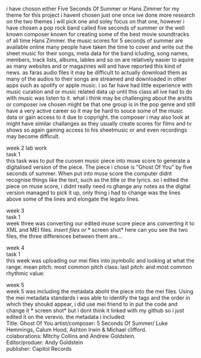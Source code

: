 i have choson either Five Seconds Of Summer or Hans Zimmer
for my theme for this project i havent chosen just one once ive done more research on the two themes i will pick one and soley focus on that one, however i have chosen a pop rock band called five seconds of summer or the well known composer known for creating some of the best movie soundtracks of all time Hans Zimmer. the music scores for 5 seconds of summer are available online many people have taken the time to cover and write out the sheet music for their songs, meta data for the band icluding, song names, members, track lists, albums, lables and so on are relatively easier to aquire as many websites and or magazines will and have reported this kind of news. as faras audio files it may be difficult to actually download them as many of the audios to their songs are streamed and downloaded in other apps such as spotify or apple music.
i so far have had little experience with music curation and or music related data up until this class all ive had to do with music was listen to it. what i think may be challenging about the arstits or composer ive chosen might be that one group is in the pop genre and still have a very active career so it may be hard to souce some of the music data or gain access to it due to copyright. the composer i may also look at might have similar challanges as they usually create scores for films and tv shows so again gaining access to his sheetmusic or and even recordings may become difficult.

week 2 lab work <br>
task 1 <br>
this task was to put the cuosen music piece into muse score to generate a digitalised version of the piece. The piece i chose is "Ghost Of You" by five seconds of summer. When put into muse score the computer didnt recognise things like the text, such as the title or the lyrics. so i edited the piece on muse score, i didnt really need ro ghange any notes as the digital version managed to pick it up, only thing i had to change was the lines above some of the lines and elongate the legato lines. 

week 3 <br>
task 1 <br>
week three was converting our edited muse score piece ans converting it to XML and MEI files. 
*insert files* or * screen shot*
here can you see the two files, the three differences between them are...


week 4 <br>
task 1 <br>
this week was uploading our mei files into jsymbolic and looking at what the <br>
range:
mean pitch:
most common pitch class: 
last pitch: 
and most common rhythmic value: 

week 5 <br>
week 5 was including the metadata aboht the piece into the mei files. Using the mei metadata standards i was able to identify the tags and the order in which they shoukd appear, i did use mei friend to in put the code and change it * screen shot* 
but i dont think it linked with my github so i just edited it on the verevio. 
the metadata i included: <br>
Title: Ghost Of You 
artist/composer: 5 Seconds Of Summer/ Luke Hemmings, Calum Hood, Ashton Irwin & Michael clifford. <br>
colaborations: Mitchy Collins and Andrew Goldstein. <br>
Editor/produer: Andy Goldstein<br>
publisher: Capitol Records <br> 



